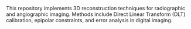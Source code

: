 This repository implements 3D reconstruction techniques for radiographic and angiographic imaging. Methods include Direct Linear Transform (DLT) calibration, epipolar constraints, and error analysis in digital imaging.

